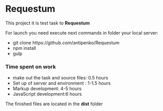 # Requestum


<p>This project it is test task to <strong>Requestum</strong></p>
<div>
<p>For launch you need execute next commands in folder your local server: </p>
<ul>
<li> git clone https://github.com/antipenko/Requestum </li>
<li> npm install  </li>
<li> gulp </li>
</ul>
</div>

<h3>Time spent on work</h3>
<ul>
<li>make out the task and source files: 0.5 hours </li>
<li>Set up of server and environment : 1-1.5 hours</li>
<li>Markup development: 4-5 hours</li>
<li>JavaScript development:6 hours </li>
</ul>

The finished files are located in the <strong>dist</strong> folder
